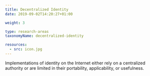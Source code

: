 ```yaml
---
title: Decentralized Identity
date: 2019-09-02T14:20:27+01:00

weight: 3

type: research-areas
taxonomyName: decentralized-identity

resources:
  - src: icon.jpg
---
```


Implementations of identity on the Internet either rely on a centralized authority or are limited in their portability, applicability, or usefulness.

